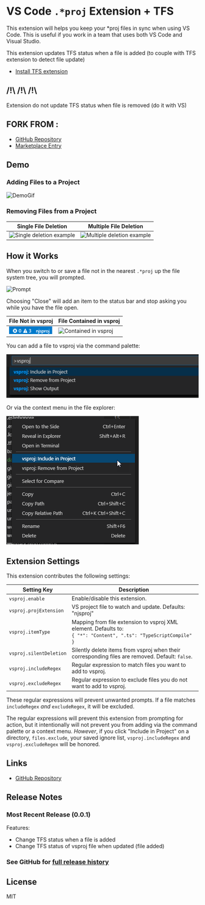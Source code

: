 # VS Code `.*proj` Extension + TFS

This extension will helps you keep your *proj files in sync when using VS Code.
This is useful if you work in a team that uses both VS Code and Visual Studio.

This extension updates TFS status when a file is added (to couple with TFS extension to detect file update)

* [Install TFS extension](https://marketplace.visualstudio.com/items?itemName=ivangabriele.vscode-tfs)

## /!\ /!\ /!\

Extension do not update TFS status when file is removed (do it with VS)

## FORK FROM :

* [GitHub Repository](https://github.com/azz/vscode-csproj)
* [Marketplace Entry](https://marketplace.visualstudio.com/items?itemName=lucasazzola.vscode-csproj)


## Demo

### Adding Files to a Project

![DemoGif](img/demo.gif "Demonstration")

### Removing Files from a Project

| **Single File Deletion**  | **Multiple File Deletion**
|---------------------------|--------------------------------
| ![Single deletion example](img/demo-single-delete.gif) | ![Multiple deletion example](img/demo-multi-delete.gif)

## How it Works

When you switch to or save a file not in the nearest `.*proj` up the file system tree, you will prompted.

![Prompt](img/demo-prompt.png "Prompt")

Choosing "Close" will add an item to the status bar and stop asking you while you have the file open.

| **File Not in vsproj** | **File Contained in vsproj**
|------------------------|------------------------------
| ![Add to vsproj](img/demo-status-bar.png) | ![Contained in vsproj](img/demo-status-bar-contained.png)

You can add a file to vsproj via the command palette:

![Command Palette](img/demo-command.png "Command Palette")

Or via the context menu in the file explorer:

![Context Menu](img/demo-context-menu.png "Context Menu")

## Extension Settings

This extension contributes the following settings:

| **Setting Key**         | **Description**
|-------------------------|-----------------
| `vsproj.enable`         | Enable/disable this extension.
| `vsproj.projExtension`  | VS project file to watch and update. Defaults: "njsproj"
| `vsproj.itemType`       | Mapping from file extension to vsproj XML element. Defaults to: <br/> `{ "*": "Content", ".ts": "TypeScriptCompile" }`
| `vsproj.silentDeletion` | Silently delete items from vsproj when their corresponding files are removed. Default: `false`.
| `vsproj.includeRegex`   | Regular expression to match files you want to add to vsproj.
| `vsproj.excludeRegex`   | Regular expression to exclude files you do not want to add to vsproj.


These regular expressions will prevent unwanted prompts. If a file matches `includeRegex` *and* `excludeRegex`, it will be excluded.

The regular expressions will prevent this extension from prompting for action, but it intentionally will not
prevent you from adding via the command palette or a context menu. _However_, if you click "Include in Project" on
a directory, `files.exclude`, your saved ignore list, `vsproj.includeRegex` and `vsproj.excludeRegex` will be honored.

## Links

* [GitHub Repository](https://github.com/jRichardeau/vscode-vsproj)

## Release Notes

### Most Recent Release (0.0.1)

Features:

* Change TFS status when a file is added
* Change TFS status of vsproj file when updated (file added)

### See GitHub for [full release history](https://github.com/DerFlatulator/vscode-csproj/releases)

## License

MIT

